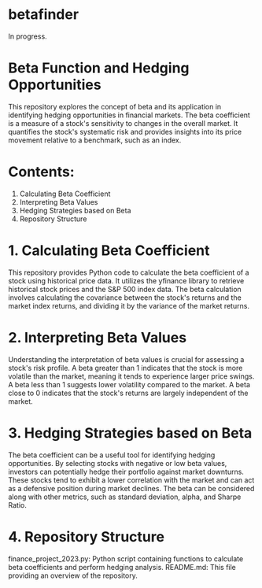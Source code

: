 # betafinder
In progress.
# Beta Function and Hedging Opportunities
This repository explores the concept of beta and its application in identifying hedging opportunities in financial markets. The beta coefficient is a measure of a stock's sensitivity to changes in the overall market. It quantifies the stock's systematic risk and provides insights into its price movement relative to a benchmark, such as an index.

# Contents:
1. Calculating Beta Coefficient
2. Interpreting Beta Values
3. Hedging Strategies based on Beta
4. Repository Structure

# 1. Calculating Beta Coefficient
This repository provides Python code to calculate the beta coefficient of a stock using historical price data. It utilizes the yfinance library to retrieve historical stock prices and the S&P 500 index data. The beta calculation involves calculating the covariance between the stock's returns and the market index returns, and dividing it by the variance of the market returns.

# 2. Interpreting Beta Values
Understanding the interpretation of beta values is crucial for assessing a stock's risk profile. A beta greater than 1 indicates that the stock is more volatile than the market, meaning it tends to experience larger price swings. A beta less than 1 suggests lower volatility compared to the market. A beta close to 0 indicates that the stock's returns are largely independent of the market.

# 3. Hedging Strategies based on Beta
The beta coefficient can be a useful tool for identifying hedging opportunities. By selecting stocks with negative or low beta values, investors can potentially hedge their portfolio against market downturns. These stocks tend to exhibit a lower correlation with the market and can act as a defensive position during market declines. The beta can be considered along with other metrics, such as standard deviation, alpha, and Sharpe Ratio.

# 4. Repository Structure
finance_project_2023.py: Python script containing functions to calculate beta coefficients and perform hedging analysis.
README.md: This file providing an overview of the repository.
